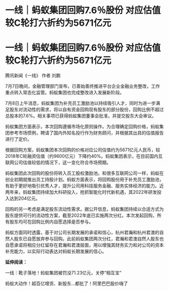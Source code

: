 # 一线｜蚂蚁集团回购7.6％股份 对应估值较C轮打六折约为5671亿元

# 一线｜蚂蚁集团回购7.6％股份 对应估值较C轮打六折约为5671亿元

腾讯新闻《一线》 作者 刘鹏

7月7日晚间，金融管理部门宣布，已善始善终推进平台企业金融业务整改，工作重点转入常态化监管。蚂蚁集团也完成整改进入发展新阶段。

7月8日上午消息，蚂蚁集团为补充员工激励池以持续吸引人才，同时为进一步满足股东对流动性的需求，将以自有资金回购现有股东的部分股份，回购比例不超过总股本的7.6%。相关事项已获得蚂蚁集团董事会批准，并提交股东大会审议。

蚂蚁集团方面表示，本次回购遵循市场化原则操作。为合理确定回购价格，蚂蚁集团参考市场惯例，聘请了国内外知名投行作为财务顾问，并根据其出具的估值报告进行了定价。

根据回购方案，蚂蚁集团本次回购的价格对应公司估值约为5671亿元人民币，较2018年C轮融资估值（约9600亿元）下降约40%。蚂蚁集团表示，在目前国内互联网公司估值较低的情况下，这一变化符合市场预期。

蚂蚁集团此次回购的股份将转入员工股权激励池。和很多互联网公司一样，蚂蚁在创业初期就推出员工持股计划。蚂蚁方面表示，将回购股份用于补充员工激励池，有助于更好地吸引优秀人才，提升公司用科技服务金融、服务实体经济的能力。近两年来，蚂蚁集团持续加大科研投入，抢抓智能化时代新机遇，其2022年研发投入达到204亿元。

回购的另一考虑是满足股东流动性需求。据公开信息，蚂蚁集团持续以合适方式为股东提供可行的流动性方案，截至2022年底已实施两次分红。本次发起回购，所有股东均可在回购比例内自愿选择是否参与。

蚂蚁方面同时透露，基于对公司长期发展的承诺和信心，杭州君瀚和杭州君澳的自然人股东已自愿放弃参与回购。此前蚂蚁集团两次分红，君瀚和君澳自然人股东也自愿承诺将相应分红留存在君瀚和君澳层面，用以增强其财务实力和对公司的资本补充能力，以实际行动表达对蚂蚁长期发展的信心。

**延伸阅读：**

一线｜靴子落地！蚂蚁集团被罚没71.23亿元，关停“相互宝”

蚂蚁大动作！超百亿增资、新股东…都批了！阿里巴巴股价嗨了


